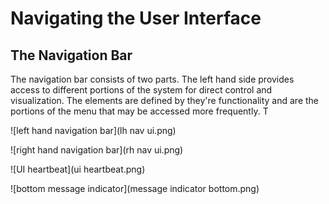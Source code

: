 # Navigating the User Interface
## The Navigation Bar
The navigation bar consists of two parts.  The left hand side provides access to different portions of the system for direct control and visualization.  The elements are defined by they're functionality and are the portions of the menu that may be accessed more frequently.  T

![left hand navigation bar](lh nav ui.png)



![right hand navigation bar](rh nav ui.png)

![UI heartbeat](ui heartbeat.png)

![bottom message indicator](message indicator bottom.png)

